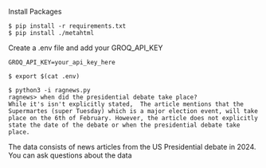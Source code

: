 Install Packages
```
$ pip install -r requirements.txt
$ pip install ./metahtml
```

Create a .env file and add your GROQ_API_KEY
```
GROQ_API_KEY=your_api_key_here
```

```
$ export $(cat .env)
```

```
$ python3 -i ragnews.py
ragnews> when did the presidential debate take place?
While it's isn't explicitly stated,  The article mentions that the Supermartes (super Tuesday) which is a major election event, will take place on the 6th of February. However, the article does not explicitly state the date of the debate or when the presidential debate take place.
```

The data consists of news articles from the US Presidential debate in 2024. You can ask questions about the data
